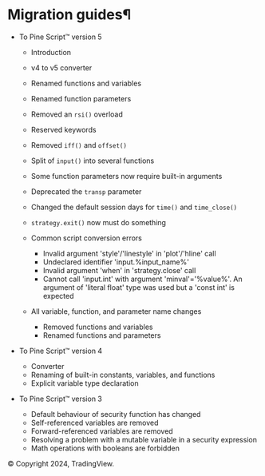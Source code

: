# Migration guides¶

- To Pine Script™ version 5

  - Introduction
  - v4 to v5 converter
  - Renamed functions and variables
  - Renamed function parameters
  - Removed an `rsi()` overload
  - Reserved keywords
  - Removed `iff()` and `offset()`
  - Split of `input()` into several functions
  - Some function parameters now require built-in arguments
  - Deprecated the `transp` parameter
  - Changed the default session days for `time()` and `time_close()`
  - `strategy.exit()` now must do something
  - Common script conversion errors

    - Invalid argument 'style'/'linestyle' in 'plot'/'hline' call
    - Undeclared identifier 'input.%input_name%'
    - Invalid argument 'when' in 'strategy.close' call
    - Cannot call 'input.int' with argument 'minval'='%value%'. An argument of 'literal float' type was used but a 'const int' is expected

  - All variable, function, and parameter name changes

    - Removed functions and variables
    - Renamed functions and parameters

- To Pine Script™ version 4

  - Converter
  - Renaming of built-in constants, variables, and functions
  - Explicit variable type declaration

- To Pine Script™ version 3

  - Default behaviour of security function has changed
  - Self-referenced variables are removed
  - Forward-referenced variables are removed
  - Resolving a problem with a mutable variable in a security expression
  - Math operations with booleans are forbidden

© Copyright 2024, TradingView.
